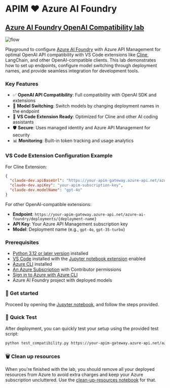 # APIM ❤️ Azure AI Foundry

## [Azure AI Foundry OpenAI Compatibility lab](azure-ai-foundry-openai-compatibility.ipynb)

![flow](../../images/azure-ai-foundry-openai-compatibility.gif)

Playground to configure [Azure AI Foundry](https://azure.microsoft.com/en-us/products/ai-foundry) with Azure API Management for optimal OpenAI API compatibility with VS Code extensions like [Cline](https://marketplace.visualstudio.com/items?itemName=saoudrizwan.claude-dev), LangChain, and other OpenAI-compatible clients. This lab demonstrates how to set up endpoints, configure model switching through deployment names, and provide seamless integration for development tools.

### Key Features

- ✅ **OpenAI API Compatibility**: Full compatibility with OpenAI SDK and extensions
- 🔄 **Model Switching**: Switch models by changing deployment names in the endpoint
- 🔧 **VS Code Extension Ready**: Optimized for Cline and other AI coding assistants
- 🛡️ **Secure**: Uses managed identity and Azure API Management for security
- 📊 **Monitoring**: Built-in token tracking and usage analytics

### VS Code Extension Configuration Example

For Cline Extension:
```json
{
  "claude-dev.apiBaseUrl": "https://your-apim-gateway.azure-api.net/azure-ai-foundry",
  "claude-dev.apiKey": "your-apim-subscription-key",
  "claude-dev.modelName": "gpt-4o"
}
```

For other OpenAI-compatible extensions:
- **Endpoint**: `https://your-apim-gateway.azure-api.net/azure-ai-foundry/deployments/{deployment-name}`
- **API Key**: Your Azure API Management subscription key
- **Model**: Deployment name (e.g., `gpt-4o`, `gpt-35-turbo`)

### Prerequisites

- [Python 3.12 or later version](https://www.python.org/) installed
- [VS Code](https://code.visualstudio.com/) installed with the [Jupyter notebook extension](https://marketplace.visualstudio.com/items?itemName=ms-toolsai.jupyter) enabled
- [Azure CLI](https://learn.microsoft.com/cli/azure/install-azure-cli) installed
- [An Azure Subscription](https://azure.microsoft.com/free/) with Contributor permissions
- [Sign in to Azure with Azure CLI](https://learn.microsoft.com/cli/azure/authenticate-azure-cli-interactively)
- Azure AI Foundry project with deployed models

### 🚀 Get started

Proceed by opening the [Jupyter notebook](azure-ai-foundry-openai-compatibility.ipynb), and follow the steps provided.

### 🧪 Quick Test

After deployment, you can quickly test your setup using the provided test script:

```bash
python test_compatibility.py https://your-apim-gateway.azure-api.net/azure-ai-foundry your-subscription-key gpt-4o
```

### 🗑️ Clean up resources

When you're finished with the lab, you should remove all your deployed resources from Azure to avoid extra charges and keep your Azure subscription uncluttered.
Use the [clean-up-resources notebook](clean-up-resources.ipynb) for that.